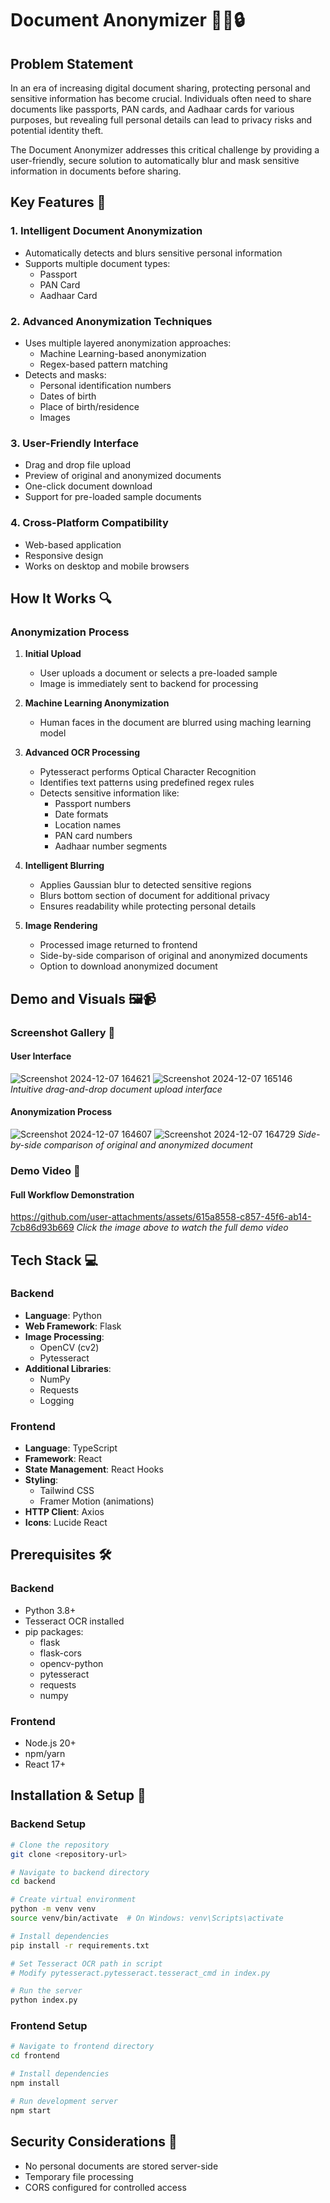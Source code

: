 # Document Anonymizer 🕵️‍♀️🔒

## Problem Statement

In an era of increasing digital document sharing, protecting personal and sensitive information has become crucial. Individuals often need to share documents like passports, PAN cards, and Aadhaar cards for various purposes, but revealing full personal details can lead to privacy risks and potential identity theft.

The Document Anonymizer addresses this critical challenge by providing a user-friendly, secure solution to automatically blur and mask sensitive information in documents before sharing.

## Key Features 🌟

### 1. Intelligent Document Anonymization

- Automatically detects and blurs sensitive personal information
- Supports multiple document types:
  - Passport
  - PAN Card
  - Aadhaar Card

### 2. Advanced Anonymization Techniques

- Uses multiple layered anonymization approaches:
  - Machine Learning-based anonymization
  - Regex-based pattern matching
- Detects and masks:
  - Personal identification numbers
  - Dates of birth
  - Place of birth/residence
  - Images

### 3. User-Friendly Interface

- Drag and drop file upload
- Preview of original and anonymized documents
- One-click document download
- Support for pre-loaded sample documents

### 4. Cross-Platform Compatibility

- Web-based application
- Responsive design
- Works on desktop and mobile browsers

## How It Works 🔍

### Anonymization Process

1. **Initial Upload**

   - User uploads a document or selects a pre-loaded sample
   - Image is immediately sent to backend for processing

2. **Machine Learning Anonymization**

   - Human faces in the document are blurred using maching learning model

3. **Advanced OCR Processing**

   - Pytesseract performs Optical Character Recognition
   - Identifies text patterns using predefined regex rules
   - Detects sensitive information like:
     - Passport numbers
     - Date formats
     - Location names
     - PAN card numbers
     - Aadhaar number segments

4. **Intelligent Blurring**

   - Applies Gaussian blur to detected sensitive regions
   - Blurs bottom section of document for additional privacy
   - Ensures readability while protecting personal details

5. **Image Rendering**
   - Processed image returned to frontend
   - Side-by-side comparison of original and anonymized documents
   - Option to download anonymized document
  
## Demo and Visuals 🖼️📹

### Screenshot Gallery 📸

#### User Interface
![Screenshot 2024-12-07 164621](https://github.com/user-attachments/assets/92c807e4-67fa-4be5-98f2-9520c918387c)
![Screenshot 2024-12-07 165146](https://github.com/user-attachments/assets/b5182a26-5882-4448-a17d-9834cd4625bf)
*Intuitive drag-and-drop document upload interface*

#### Anonymization Process
![Screenshot 2024-12-07 164607](https://github.com/user-attachments/assets/2e2e8f13-b9ad-48da-82a6-141464bb1ea3)
![Screenshot 2024-12-07 164729](https://github.com/user-attachments/assets/2ab59c85-b0d6-4721-818b-9754bb37d115)
*Side-by-side comparison of original and anonymized document*

### Demo Video 🎥

#### Full Workflow Demonstration

https://github.com/user-attachments/assets/615a8558-c857-45f6-ab14-7cb86d93b669
*Click the image above to watch the full demo video*

## Tech Stack 💻

### Backend

- **Language**: Python
- **Web Framework**: Flask
- **Image Processing**:
  - OpenCV (cv2)
  - Pytesseract
- **Additional Libraries**:
  - NumPy
  - Requests
  - Logging

### Frontend

- **Language**: TypeScript
- **Framework**: React
- **State Management**: React Hooks
- **Styling**:
  - Tailwind CSS
  - Framer Motion (animations)
- **HTTP Client**: Axios
- **Icons**: Lucide React

## Prerequisites 🛠️

### Backend

- Python 3.8+
- Tesseract OCR installed
- pip packages:
  - flask
  - flask-cors
  - opencv-python
  - pytesseract
  - requests
  - numpy

### Frontend

- Node.js 20+
- npm/yarn
- React 17+

## Installation & Setup 🚀

### Backend Setup

```bash
# Clone the repository
git clone <repository-url>

# Navigate to backend directory
cd backend

# Create virtual environment
python -m venv venv
source venv/bin/activate  # On Windows: venv\Scripts\activate

# Install dependencies
pip install -r requirements.txt

# Set Tesseract OCR path in script
# Modify pytesseract.pytesseract.tesseract_cmd in index.py

# Run the server
python index.py
```

### Frontend Setup

```bash
# Navigate to frontend directory
cd frontend

# Install dependencies
npm install

# Run development server
npm start
```

## Security Considerations 🔐

- No personal documents are stored server-side
- Temporary file processing
- CORS configured for controlled access
